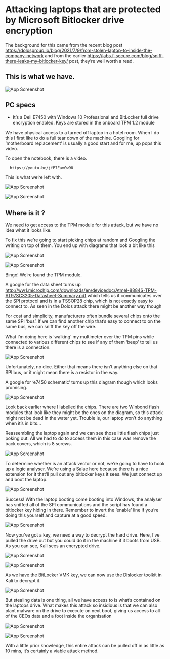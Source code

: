 # Attacking laptops that are protected by Microsoft Bitlocker drive encryption

The background for this came from the recent blog post https://dolosgroup.io/blog/2021/7/9/from-stolen-laptop-to-inside-the-company-network and from the earlier https://labs.f-secure.com/blog/sniff-there-leaks-my-bitlocker-key/ post, they’re well worth a read.


## This is what we have.

![App Screenshot](https://media.discordapp.net/attachments/842488667653275648/899051919140589578/FA2-2PVWQAISyj1.jpeg?width=885&height=664)

  
## PC specs

- It’s a Dell E7450 with Windows 10 Professional and BitLocker full drive encryption enabled. Keys are stored in the onboard TPM 1.2 module

  
We have physical access to a turned off laptop in a hotel room. When I do this I first like to do a full tear down of the machine. Googling for ‘motherboard replacement’ is usually a good start and for me, up pops this video.

To open the notebook, there is a video. 

```bash
  https://youtu.be/jfP7EamGw98
```

This is what we’re left with.

![App Screenshot](https://media.discordapp.net/attachments/842488667653275648/899053356511797248/FA2-34RXoAAZ-5v.png?width=885&height=664)

![App Screenshot](https://media.discordapp.net/attachments/842488667653275648/899053382831054848/FA2-35RXoAMSAnv.png?width=885&height=664)

## Where is it ?

We need to get access to the TPM module for this attack, but we have no idea what it looks like.

To fix this we’re going to start picking chips at random and Googling the writing on top of them. You end up with diagrams that look a bit like this

![App Screenshot](https://media.discordapp.net/attachments/842488667653275648/899094947695824896/FA2-72VXIAM2PS_.png?width=1142&height=664)

![App Screenshot](https://media.discordapp.net/attachments/842488667653275648/899094948035563520/FA2-70GXsAIxwr9.png?width=1072&height=664)

Bingo! We’re found the TPM module. 

A google for the data sheet turns up http://ww1.microchip.com/downloads/en/devicedoc/Atmel-8884S-TPM-AT97SC3205-Datasheet-Summary.pdf which tells us it communicates over the SPI protocol and is in a TSSOP28 chip, which is not exactly easy to connect to. As seen in the Dolos attack there might be another way though

For cost and simplicity, manufacturers often bundle several chips onto the same SPI ‘bus’. If we can find another chip that’s easy to connect to on the same bus, we can sniff the key off the wire.

What I’m doing here is ‘walking’ my multimeter over the TPM pins while connected to various different chips to see if any of them ‘beep’ to tell us there is a connection.

![App Screenshot](https://media.discordapp.net/attachments/842488667653275648/899095847076266055/FA2-_HOWUAUfpCS.png?width=645&height=664)

Unfortunately, no dice. Either that means there isn’t anything else on that SPI bus, or it might mean there is a resistor in the way. 

A google for ‘e7450 schematic’ turns up this diagram though which looks promising.

![App Screenshot](https://media.discordapp.net/attachments/842488667653275648/899096877738369044/FA2_BESWQAEQBC6.png?width=943&height=664)

Look back earlier where I labelled the chips. There are two Winbond flash modules that look like they might be the ones on the diagram, so this attack might not be dead in the water yet. Trouble is, our laptop won’t do anything when it’s in bits…

Reassembling the laptop again and we can see those little flash chips just poking out. All we had to do to access them in this case was remove the back covers, which is 8 screws.

![App Screenshot](https://media.discordapp.net/attachments/842488667653275648/899097805447114782/FA2_B0JXsAI-Gt5.png?width=497&height=664)

To determine whether is an attack vector or not, we’re going to have to hook up a logic analyser. We’re using  a Salae here because there is a nice extension for it that’ll pull out any bitlocker keys it sees. We just connect up and boot the laptop.

![App Screenshot](https://media.discordapp.net/attachments/842488667653275648/899098237741445141/FA2_DWRXsAAaD2h.png?width=877&height=664)

Success! With the laptop booting come booting into Windows, the analyser has sniffed all of the SPI communications and the script has found a bitlocker key hiding in there. Remember to invert the ‘enable’ line if you’re doing this yourself and capture at a good speed.

![App Screenshot](https://media.discordapp.net/attachments/842488667653275648/899098497951883274/FA2_FVtXIAEhTSH.png?width=1440&height=476)

Now you’ve got a key, we need a way to decrypt the hard drive. Here, I’ve pulled the drive out but you could do it in the machine if it boots from USB. As you can see, Kali sees an encrypted drive.

![App Screenshot](https://media.discordapp.net/attachments/842488667653275648/899099008771948575/FA2_F_2WEAQ2RCA.png?width=498&height=664)

![App Screenshot](https://media.discordapp.net/attachments/842488667653275648/899098887283957770/FA2_F-2WQAA6aKm.png?width=1000&height=664)

As we have the BitLocker VMK key, we can now use the Dislocker toolkit in Kali to decrypt it.

![App Screenshot](https://media.discordapp.net/attachments/842488667653275648/899102823713763378/FA2_IS4WEAk8PVZ.png?width=924&height=664)

But stealing data is one thing, all we have access to is what’s contained on the laptops drive. What makes this attack so insidious is that we can also plant malware on the drive to execute on next boot, giving us access to all of the CEOs data and a foot inside the organisation

![App Screenshot](https://media.discordapp.net/attachments/842488667653275648/899099386724900924/FA2_JIMWQAAULwK.png)

![App Screenshot](https://media.discordapp.net/attachments/842488667653275648/899099555134603284/FA2_JJNXoAgynVh.png?width=885&height=664)

With a little prior knowledge, this entire attack can be pulled off in as little as 10 mins, it’s certainly a viable attack method.
